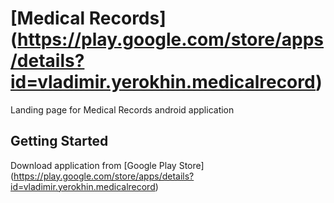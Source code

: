 # [Medical Records] (https://play.google.com/store/apps/details?id=vladimir.yerokhin.medicalrecord)

Landing page for Medical Records android application

## Getting Started

Download application from [Google Play Store] (https://play.google.com/store/apps/details?id=vladimir.yerokhin.medicalrecord)